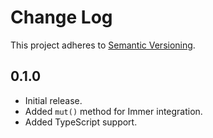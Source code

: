 # Change Log
This project adheres to [Semantic Versioning](http://semver.org/).

## 0.1.0
* Initial release.
* Added `mut()` method for Immer integration.
* Added TypeScript support.
